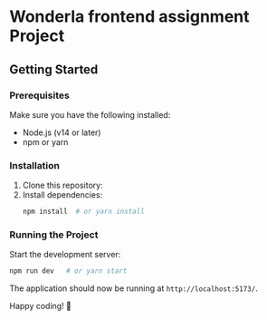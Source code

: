 # Wonderla frontend assignment  Project



## Getting Started

### Prerequisites
Make sure you have the following installed:
- Node.js (v14 or later)
- npm or yarn

### Installation
1. Clone this repository:
2. Install dependencies:
   ```bash
   npm install  # or yarn install
   ```

### Running the Project
Start the development server:
```bash
npm run dev   # or yarn start
```
The application should now be running at `http://localhost:5173/`.




Happy coding! 🚀

